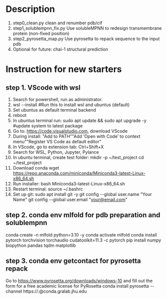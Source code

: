 
# Description
1. step0_clean.py clean and renumber pdb/cif
2. step1_solublempnn_fix.py Use solubleMPNN to redesign transmembrane protein (non-fixed position)
3. step2_pyrosetta_map.py Use pyrosetta to repack sequence to the input pdb
4. Optional for future: chai-1 structural prediction

# Instruction for new starters
## step 1. VScode with wsl

1. Search for powershell, run as administrator.
2. wsl --install #Run this to install wsl and ubuntus (default)
3. Set ubuntus as default terminal backend
4. reboot
5. In ubuntus terminal run: sudo apt update && sudo apt upgrade -y #update system to latest package
6. Go to: https://code.visualstudio.com, download VScode
7. During install: "Add to PATH""Add ‘Open with Code’ to context menu""Register VS Code as default editor"
8. In VScode, go to extension tab: Ctrl+Shift+X
9. Search for WSL, Python, Jupyter, Pylance
10. In ubuntu terminal, create test folder: 
mkdir -p ~/test_project
cd ~/test_project
11. Download conda wget https://repo.anaconda.com/miniconda/Miniconda3-latest-Linux-x86_64.sh
12. Run installer: bash Miniconda3-latest-Linux-x86_64.sh
13. Restart terminal: source ~/.bashrc
14. Set up git: sudo apt install git -y
git config --global user.name "Your Name"
git config --global user.email "your@email.com"

## step 2. conda env mlfold for pdb preparation and solublempnn
conda create -n mlfold python=3.10 -y
conda activate mlfold
conda install pytorch torchvision torchaudio cudatoolkit=11.3 -c pytorch
pip install numpy biopython pandas tqdm matplotlib

## step 3. conda env getcontact for pyrosetta repack
Go to https://www.pyrosetta.org/downloads/windows-10 and fill out the form for a free academic license for PyRosetta
conda install pyrosetta --channel https://<username>:<password>@conda.gralab.jhu.edu
